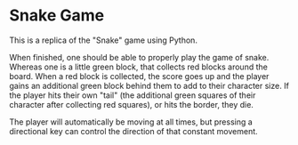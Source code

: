 # Snake Game

This is a replica of the "Snake" game using Python.

When finished, one should be able to properly play the game of snake. Whereas one is a little green block, that collects red blocks around the board. 
When a red block is collected, the score goes up and the player gains an additional green block behind them to add to their character size. 
If the player hits their own "tail" (the additional green squares of their character after collecting red squares), or hits the border, they die.

The player will automatically be moving at all times, but pressing a directional key can control the direction of that constant movement.
